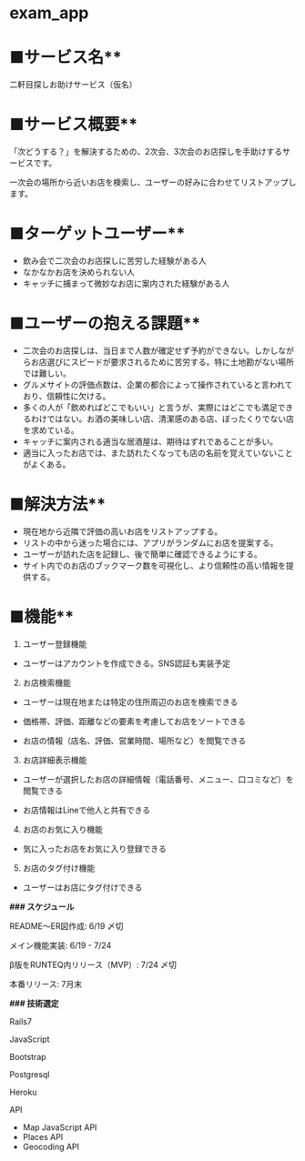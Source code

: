 # exam_app

# **■サービス名****

二軒目探しお助けサービス（仮名）

# **■サービス概要****

「次どうする？」を解決するための、2次会、3次会のお店探しを手助けするサービスです。

一次会の場所から近いお店を検索し、ユーザーの好みに合わせてリストアップします。


# **■ターゲットユーザー****


- 飲み会で二次会のお店探しに苦労した経験がある人
- なかなかお店を決められない人
- キャッチに捕まって微妙なお店に案内された経験がある人


# **■ユーザーの抱える課題****

- 二次会のお店探しは、当日まで人数が確定せず予約ができない。しかしながらお店選びにスピードが要求されるために苦労する。特に土地勘がない場所では難しい。
- グルメサイトの評価点数は、企業の都合によって操作されていると言われており、信頼性に欠ける。
- 多くの人が「飲めればどこでもいい」と言うが、実際にはどこでも満足できるわけではない。お酒の美味しい店、清潔感のある店、ぼったくりでない店を求めている。
- キャッチに案内される適当な居酒屋は、期待はずれであることが多い。
- 適当に入ったお店では、また訪れたくなっても店の名前を覚えていないことがよくある。


# **■解決方法****

- 現在地から近隣で評価の高いお店をリストアップする。
- リストの中から迷った場合には、アプリがランダムにお店を提案する。
- ユーザーが訪れた店を記録し、後で簡単に確認できるようにする。
- サイト内でのお店のブックマーク数を可視化し、より信頼性の高い情報を提供する。


# **■機能****

1. ユーザー登録機能

- ユーザーはアカウントを作成できる。SNS認証も実装予定

2. お店検索機能

- ユーザーは現在地または特定の住所周辺のお店を検索できる

- 価格帯、評価、距離などの要素を考慮してお店をソートできる

- お店の情報（店名、評価、営業時間、場所など）を閲覧できる

3. お店詳細表示機能

- ユーザーが選択したお店の詳細情報（電話番号、メニュー、口コミなど）を閲覧できる

- お店情報はLineで他人と共有できる

4. お店のお気に入り機能

- 気に入ったお店をお気に入り登録できる

5. お店のタグ付け機能

- ユーザーはお店にタグ付けできる


**### スケジュール**

README〜ER図作成: 6/19 〆切

メイン機能実装: 6/19 - 7/24

β版をRUNTEQ内リリース（MVP）: 7/24 〆切

本番リリース: 7月末

**### 技術選定**

Rails7

JavaScript

Bootstrap

Postgresql

Heroku

API

- Map JavaScript API
- Places API
- Geocoding API